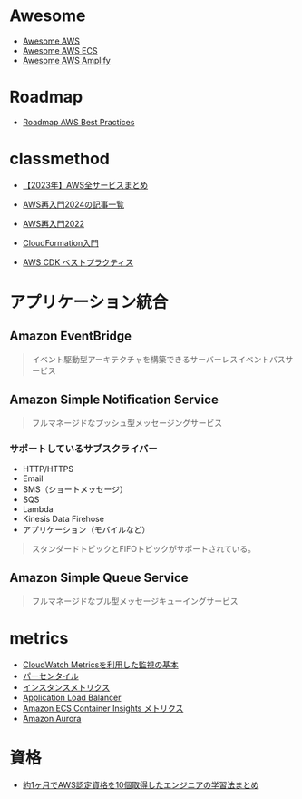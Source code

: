 # Awesome

- [Awesome AWS](https://github.com/donnemartin/awesome-aws#awesome-aws-)
- [Awesome AWS ECS](https://github.com/nathanpeck/awesome-ecs#readme)
- [Awesome AWS Amplify](https://github.com/dabit3/awesome-aws-amplify#readme)

# Roadmap

- [Roadmap AWS Best Practices](https://roadmap.sh/best-practices/aws)

# classmethod

- [【2023年】AWS全サービスまとめ](https://dev.classmethod.jp/articles/aws-summary-2023/)
- [AWS再入門2024の記事一覧](https://dev.classmethod.jp/referencecat/aws-re-introduction-2024/)
- [AWS再入門2022](https://dev.classmethod.jp/referencecat/aws-re-introduction-2020-2)

- [CloudFormation入門](https://dev.classmethod.jp/articles/sainyumon-cloudformation/)
- [AWS CDK ベストプラクティス](https://aws.amazon.com/jp/blogs/news/best-practices-for-developing-cloud-applications-with-aws-cdk)

# アプリケーション統合

## Amazon EventBridge

> イベント駆動型アーキテクチャを構築できるサーバーレスイベントバスサービス

## Amazon Simple Notification Service

> フルマネージドなプッシュ型メッセージングサービス

### サポートしているサブスクライバー

- HTTP/HTTPS
- Email
- SMS（ショートメッセージ）
- SQS
- Lambda
- Kinesis Data Firehose
- アプリケーション（モバイルなど）

> スタンダードトピックとFIFOトピックがサポートされている。

## Amazon Simple Queue Service

> フルマネージドなプル型メッセージキューイングサービス

# metrics

- [CloudWatch Metricsを利用した監視の基本](https://zenn.dev/tatsuo48/articles/8f436c4a057961)
- [パーセンタイル](https://docs.aws.amazon.com/ja_jp/AmazonCloudWatch/latest/monitoring/cloudwatch_concepts.html#Percentiles)
- [インスタンスメトリクス](https://docs.aws.amazon.com/ja_jp/AWSEC2/latest/UserGuide/viewing_metrics_with_cloudwatch.html#ec2-cloudwatch-metrics)
- [Application Load Balancer](https://docs.aws.amazon.com/ja_jp/elasticloadbalancing/latest/application/load-balancer-cloudwatch-metrics.html)
- [Amazon ECS Container Insights メトリクス](https://docs.aws.amazon.com/ja_jp/AmazonCloudWatch/latest/monitoring/Container-Insights-metrics-ECS.html)
- [Amazon Aurora](https://docs.aws.amazon.com/ja_jp/AmazonRDS/latest/AuroraUserGuide/Aurora.AuroraMonitoring.Metrics.html)

# 資格

- [約1ヶ月でAWS認定資格を10個取得したエンジニアの学習法まとめ](https://dev.classmethod.jp/articles/aws-certifications-study-methods/)
